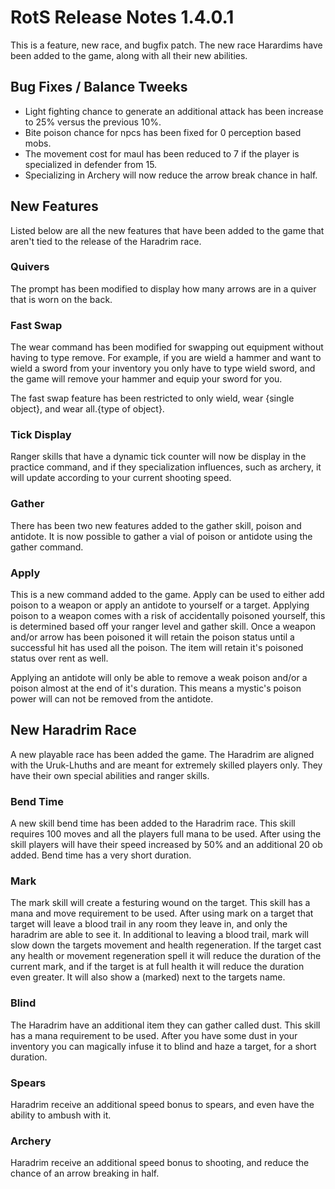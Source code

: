 # RotS Release Notes 1.4.0.1
This is a feature, new race, and bugfix patch. The new race Harardims have been added to the game, along with all their new abilities.

## Bug Fixes / Balance Tweeks
* Light fighting chance to generate an additional attack has been increase to 25% versus the previous 10%.
* Bite poison chance for npcs has been fixed for 0 perception based mobs.
* The movement cost for maul has been reduced to 7 if the player is specialized in defender from 15.
* Specializing in Archery will now reduce the arrow break chance in half.

## New Features
Listed below are all the new features that have been added to the game that aren't tied to the release of the Haradrim race.

### Quivers
The prompt has been modified to display how many arrows are in a quiver that is worn on the back. 

### Fast Swap
The wear command has been modified for swapping out equipment without having to type remove. For example, if you are wield a hammer and want to wield a sword from your inventory you only have to type wield sword, and the game will remove your hammer and equip your sword for you.

The fast swap feature has been restricted to only wield, wear {single object}, and wear all.{type of object}.

### Tick Display
Ranger skills that have a dynamic tick counter will now be display in the practice command, and if they specialization influences, such as archery, it will update according to your current shooting speed.

### Gather
There has been two new features added to the gather skill, poison and antidote. It is now possible to gather a vial of poison or antidote using the gather command.

### Apply
This is a new command added to the game. Apply can be used to either add poison to a weapon or apply an antidote to yourself or a target. Applying poison to a weapon comes with a risk of accidentally poisoned yourself, this is determined based off your ranger level and gather skill. Once a weapon and/or arrow has been poisoned it will retain the poison status until a successful hit has used all the poison. The item will retain it's poisoned status over rent as well.

Applying an antidote will only be able to remove a weak poison and/or a poison almost at the end of it's duration. This means a mystic's poison power will can not be removed from the antidote. 

## New Haradrim Race
A new playable race has been added the game. The Haradrim are aligned with the Uruk-Lhuths and are meant for extremely skilled players only. They have their own special abilities and ranger skills.

### Bend Time
A new skill bend time has been added to the Haradrim race. This skill requires 100 moves and all the players full mana to be used. After using the skill players will have their speed increased by 50% and an additional 20 ob added. Bend time has a very short duration.

### Mark
The mark skill will create a festuring wound on the target. This skill has a mana and move requirement to be used. After using mark on a target that target will leave a blood trail in any room they leave in, and only the haradrim are able to see it. In additional to leaving a blood trail, mark will slow down the targets movement and health regeneration. If the target cast any health or movement regeneration spell it will reduce the duration of the current mark, and if the target is at full health it will reduce the duration even greater. It will also show a (marked) next to the targets name.

### Blind
The Haradrim have an additional item they can gather called dust. This skill has a mana requirement to be used. After you have some dust in your inventory you can magically infuse it to blind and haze a target, for a short duration.

### Spears
Haradrim receive an additional speed bonus to spears, and even have the ability to ambush with it.

### Archery
Haradrim receive an additional speed bonus to shooting, and reduce the chance of an arrow breaking in half.

